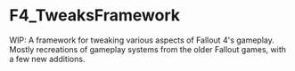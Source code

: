 # F4_TweaksFramework
WIP: A framework for tweaking various aspects of Fallout 4's gameplay. Mostly recreations of gameplay systems from the older Fallout games, with a few new additions.
